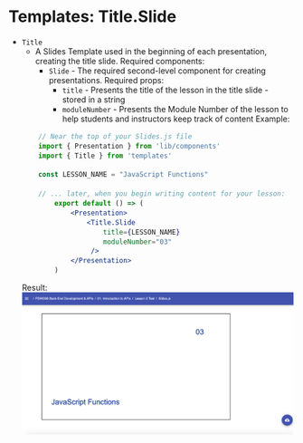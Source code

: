 # Templates: Title.Slide

* `Title`
    * A Slides Template used in the beginning of each presentation, creating the title slide. Required components:
        * `Slide` - The required second-level component for creating presentations. Required props:
            * `title` - Presents the title of the lesson in the title slide - stored in a string
            * `moduleNumber` - Presents the Module Number of the lesson to help students and instructors keep track of content
    Example: 
    ```jsx
        // Near the top of your Slides.js file
        import { Presentation } from 'lib/components'
        import { Title } from 'templates'

        const LESSON_NAME = "JavaScript Functions"

        // ... later, when you begin writing content for your lesson:
            export default () => (
                <Presentation>
                    <Title.Slide
                        title={LESSON_NAME}
                        moduleNumber="03"
                     />
                </Presentation>
            )
    ``` 
    Result: 
    ![The title slide](Title.Slide-Result.png)